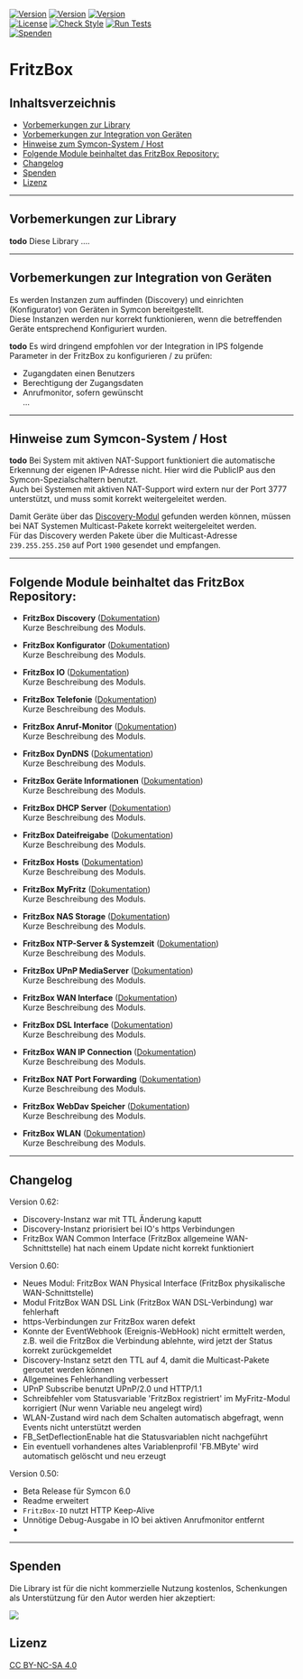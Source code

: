 [![Version](https://img.shields.io/badge/Symcon-PHPModul-red.svg)](https://www.symcon.de/service/dokumentation/entwicklerbereich/sdk-tools/sdk-php/)
[![Version](https://img.shields.io/badge/Modul%20version-0.62-blue.svg)]()
[![Version](https://img.shields.io/badge/Symcon%20Version-6.0%20%3E-green.svg)](https://community.symcon.de/t/ip-symcon-6-0-testing/44478)  
[![License](https://img.shields.io/badge/License-CC%20BY--NC--SA%204.0-green.svg)](https://creativecommons.org/licenses/by-nc-sa/4.0/)
[![Check Style](https://github.com/Nall-chan/FritzBox/workflows/Check%20Style/badge.svg)](https://github.com/Nall-chan/FritzBox/actions) [![Run Tests](https://github.com/Nall-chan/FritzBox/workflows/Run%20Tests/badge.svg)](https://github.com/Nall-chan/FritzBox/actions)  
[![Spenden](https://www.paypalobjects.com/de_DE/DE/i/btn/btn_donate_SM.gif)](#spenden)  

# FritzBox <!-- omit in toc -->

## Inhaltsverzeichnis <!-- omit in toc -->

- [Vorbemerkungen zur Library](#vorbemerkungen-zur-library)
- [Vorbemerkungen zur Integration von Geräten](#vorbemerkungen-zur-integration-von-geräten)
- [Hinweise zum Symcon-System / Host](#hinweise-zum-symcon-system--host)
- [Folgende Module beinhaltet das FritzBox Repository:](#folgende-module-beinhaltet-das-fritzbox-repository)
- [Changelog](#changelog)
- [Spenden](#spenden)
- [Lizenz](#lizenz)

----------
## Vorbemerkungen zur Library

**todo**
Diese Library .... 

----------
## Vorbemerkungen zur Integration von Geräten  

Es werden Instanzen zum auffinden (Discovery) und einrichten (Konfigurator) von Geräten in Symcon bereitgestellt.  
Diese Instanzen werden nur korrekt funktionieren, wenn die betreffenden Geräte entsprechend Konfiguriert wurden.  

**todo**
Es wird dringend empfohlen vor der Integration in IPS folgende Parameter in der FritzBox zu konfigurieren / zu prüfen:

- Zugangdaten einen Benutzers  
- Berechtigung der Zugangsdaten  
- Anrufmonitor, sofern gewünscht  
...

----------
## Hinweise zum Symcon-System / Host  

**todo**
Bei System mit aktiven NAT-Support funktioniert die automatische Erkennung der eigenen IP-Adresse nicht. Hier wird die PublicIP aus den Symcon-Spezialschaltern benutzt.  
Auch bei Systemen mit aktiven NAT-Support wird extern nur der Port 3777 unterstützt, und muss somit korrekt weitergeleitet werden.  

Damit Geräte über das [Discovery-Modul](FritzBox%20Discovery/README.md) gefunden werden können, müssen bei NAT Systemen Multicast-Pakete korrekt weitergeleitet werden.  
Für das Discovery werden Pakete über die Multicast-Adresse `239.255.255.250` auf Port `1900` gesendet und empfangen.  

----------
## Folgende Module beinhaltet das FritzBox Repository:

- __FritzBox Discovery__ ([Dokumentation](FritzBox%20Discovery/))  
	Kurze Beschreibung des Moduls.

- __FritzBox Konfigurator__ ([Dokumentation](FritzBox%20Configurator/))  
	Kurze Beschreibung des Moduls.

- __FritzBox IO__ ([Dokumentation](FritzBox%20IO/))  
	Kurze Beschreibung des Moduls.

- __FritzBox Telefonie__ ([Dokumentation](FritzBox%20Telephony/))  
	Kurze Beschreibung des Moduls.

- __FritzBox Anruf-Monitor__ ([Dokumentation](FritzBox%20Callmonitor/))  
	Kurze Beschreibung des Moduls.

- __FritzBox DynDNS__ ([Dokumentation](FritzBox%20DDNS/))  
	Kurze Beschreibung des Moduls.

- __FritzBox Geräte Informationen__ ([Dokumentation](FritzBox%20Device%20Info/))  
	Kurze Beschreibung des Moduls.

- __FritzBox DHCP Server__ ([Dokumentation](FritzBox%20DHCP%20Server/))  
	Kurze Beschreibung des Moduls.

- __FritzBox Dateifreigabe__ ([Dokumentation](FritzBox%20File%20Share/))  
	Kurze Beschreibung des Moduls.

- __FritzBox Hosts__ ([Dokumentation](FritzBox%20Hosts/))  
	Kurze Beschreibung des Moduls.

- __FritzBox MyFritz__ ([Dokumentation](FritzBox%20MyFritz/))  
	Kurze Beschreibung des Moduls.

- __FritzBox NAS Storage__ ([Dokumentation](FritzBox%20NAS%20Storage/))  
	Kurze Beschreibung des Moduls.

- __FritzBox NTP-Server & Systemzeit__ ([Dokumentation](FritzBox%20Time/))  
	Kurze Beschreibung des Moduls.

- __FritzBox UPnP MediaServer__ ([Dokumentation](FritzBox%20UPnP%20MediaServer/))  
	Kurze Beschreibung des Moduls.

- __FritzBox WAN Interface__ ([Dokumentation](FritzBox%20WAN%20Common%20Interface/))  
	Kurze Beschreibung des Moduls.

- __FritzBox DSL Interface__ ([Dokumentation](FritzBox%20WAN%20DSL%20Link/))  
	Kurze Beschreibung des Moduls.

- __FritzBox WAN IP Connection__ ([Dokumentation](FritzBox%20WAN%20IP%20Connection/))  
	Kurze Beschreibung des Moduls.

- __FritzBox NAT Port Forwarding__ ([Dokumentation](FritzBox%20WAN%20PortMapping/))  
	Kurze Beschreibung des Moduls.

- __FritzBox WebDav Speicher__ ([Dokumentation](FritzBox%20WebDav%20Storage/))  
	Kurze Beschreibung des Moduls.

- __FritzBox WLAN__ ([Dokumentation](FritzBox%20WLAN/))  
	Kurze Beschreibung des Moduls.

----------
## Changelog

Version 0.62:  
 - Discovery-Instanz war mit TTL Änderung kaputt  
 - Discovery-Instanz priorisiert bei IO's https Verbindungen
 - FritzBox WAN Common Interface (FritzBox allgemeine WAN-Schnittstelle) hat nach einem Update nicht korrekt funktioniert  

Version 0.60:  
 - Neues Modul: FritzBox WAN Physical Interface (FritzBox physikalische WAN-Schnittstelle)  
 - Modul FritzBox WAN DSL Link (FritzBox WAN DSL-Verbindung) war fehlerhaft  
 - https-Verbindungen zur FritzBox waren defekt  
 - Konnte der EventWebhook (Ereignis-WebHook) nicht ermittelt werden, z.B. weil die FritzBox die Verbindung ablehnte, wird jetzt der Status korrekt zurückgemeldet  
 - Discovery-Instanz setzt den TTL auf 4, damit die Multicast-Pakete geroutet werden können  
 - Allgemeines Fehlerhandling verbessert  
 - UPnP Subscribe benutzt UPnP/2.0 und HTTP/1.1  
 - Schreibfehler vom Statusvariable 'FritzBox registriert' im MyFritz-Modul korrigiert (Nur wenn Variable neu angelegt wird)  
 - WLAN-Zustand wird nach dem Schalten automatisch abgefragt, wenn Events nicht unterstützt werden  
 - FB_SetDeflectionEnable hat die Statusvariablen nicht nachgeführt  
 - Ein eventuell vorhandenes altes Variablenprofil 'FB.MByte' wird automatisch gelöscht und neu erzeugt
  

Version 0.50:  
- Beta Release für Symcon 6.0  
- Readme erweitert
- `FritzBox-IO` nutzt HTTP Keep-Alive
- Unnötige Debug-Ausgabe in IO bei aktiven Anrufmonitor entfernt  
- 

----------
## Spenden  
  
  Die Library ist für die nicht kommerzielle Nutzung kostenlos, Schenkungen als Unterstützung für den Autor werden hier akzeptiert:  

<a href="https://www.paypal.com/cgi-bin/webscr?cmd=_s-xclick&hosted_button_id=G2SLW2MEMQZH2" target="_blank"><img src="https://www.paypalobjects.com/de_DE/DE/i/btn/btn_donate_LG.gif" border="0" /></a>

## Lizenz  

[CC BY-NC-SA 4.0](https://creativecommons.org/licenses/by-nc-sa/4.0/)  
